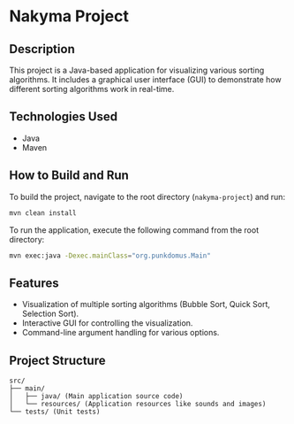 # Nakyma Project

## Description

This project is a Java-based application for visualizing various sorting algorithms. It includes a graphical user interface (GUI) to demonstrate how different sorting algorithms work in real-time.

## Technologies Used

*   Java
*   Maven

## How to Build and Run

To build the project, navigate to the root directory (`nakyma-project`) and run:

```bash
mvn clean install
```

To run the application, execute the following command from the root directory:

```bash
mvn exec:java -Dexec.mainClass="org.punkdomus.Main"
```

## Features

*   Visualization of multiple sorting algorithms (Bubble Sort, Quick Sort, Selection Sort).
*   Interactive GUI for controlling the visualization.
*   Command-line argument handling for various options.

## Project Structure

```
src/
├── main/
│   ├── java/ (Main application source code)
│   └── resources/ (Application resources like sounds and images)
└── tests/ (Unit tests)
```
